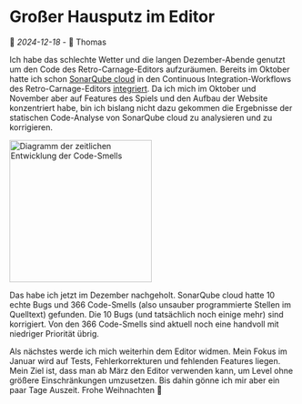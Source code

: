 # Großer Hausputz im Editor

📅 *2024-12-18* - 🧔 Thomas

Ich habe das schlechte Wetter und die langen Dezember-Abende genutzt um den Code des Retro-Carnage-Editors aufzuräumen.
Bereits im Oktober hatte ich schon [SonarQube cloud](https://www.sonarsource.com/de/products/sonarcloud/) in den Continuous Integration-Workflows des Retro-Carnage-Editors [integriert](https://github.com/Retro-Carnage-Team/retro-carnage-editor/commit/1ea653ab6e33b8f3a16c475e74a8501d6105dcdb). Da ich mich im Oktober und November aber auf Features des Spiels und den Aufbau der Website konzentriert habe, bin ich bislang nicht dazu gekommen die Ergebnisse der statischen Code-Analyse von SonarQube cloud zu analysieren und zu korrigieren. 

<div class="pswp-gallery pswp-gallery--single-column" id="gallery-20241218">  
  <a href="/de/media/blog/2024-12-18/code-smells.png" 
    data-pswp-width="788" 
    data-pswp-height="664" 
    target="_blank">
    <img src="/de/media/blog/2024-12-18/code-smells-small.png" alt="Diagramm der zeitlichen Entwicklung der Code-Smells" style="width: 250px" title="Entwicklung der Code-Smells"/>
  </a>    
</div>

Das habe ich jetzt im Dezember nachgeholt. SonarQube cloud hatte 10 echte Bugs und 366 Code-Smells (also unsauber programmierte Stellen im Quelltext) gefunden. Die 10 Bugs (und tatsächlich noch einige mehr) sind korrigiert. Von den 366 Code-Smells sind aktuell noch eine handvoll mit niedriger Priorität übrig.

Als nächstes werde ich mich weiterhin dem Editor widmen. Mein Fokus im Januar wird auf Tests, Fehlerkorrekturen und fehlenden Features liegen.
Mein Ziel ist, dass man ab März den Editor verwenden kann, um Level ohne größere Einschränkungen umzusetzen. Bis dahin gönne ich mir aber ein paar Tage Auszeit. Frohe Weihnachten 🎅

<link rel="stylesheet" href="/de/assets/css/photoswipe.css">

<script type="module">
    import PhotoSwipeLightbox from '/de/assets/js/photoswipe-lightbox.esm.js';
    new PhotoSwipeLightbox({
      gallery: '#gallery-20241218',
      children: 'a',
      pswpModule: () => import('/de/assets/js/photoswipe.esm.js')
    }).init();    
</script>
